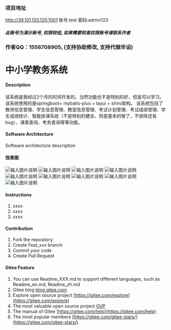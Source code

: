 ### 项目地址
http://39.101.133.125:1001
账号:test
密码:admin123

##### 此账号为演示账号, 权限较低, 如果需要较高权限账号请联系作者
### 作者QQ：1556708905, (支持协助修改, 支持代做毕设)

# 中小学教务系统

#### Description
该系统是我经过2个月的时间开发的，当然功能也不是特别的好，但是可以学习。
该系统使用的是springboot+ mybatis-plus + layui + shiro架构。
该系统包括了教师信息管理、学生信息管理、教室信息管理、考试计划管理、考试成绩管理、学生成绩统计、智能排课系统（不是特别的健全，但是基本的够了，不排除还有bug）、课表查询、考务查询等等功能。

#### Software Architecture
Software architecture description

#### 效果图
![输入图片说明](https://images.gitee.com/uploads/images/2021/0515/100252_d57e93c1_367282.jpeg "6a675cbc7e3fc9193e3cd6eb3deeba0.jpg")
![输入图片说明](https://images.gitee.com/uploads/images/2021/0515/100304_8205b881_367282.jpeg "50a6fb6f62c650d0e8bc0976959b217.jpg")
![输入图片说明](https://images.gitee.com/uploads/images/2021/0515/100313_2f673c66_367282.jpeg "674d43f03f7ea0901bf01215f311d17.jpg")
![输入图片说明](https://images.gitee.com/uploads/images/2021/0515/100425_cedb9f30_367282.jpeg "5194cb2b9fb22b48c50d81545f2952f.jpg")
![输入图片说明](https://images.gitee.com/uploads/images/2021/0515/100437_3f6c101c_367282.jpeg "5459378a1fd2b56ed776ecf62cf8ebe.jpg")
![输入图片说明](https://images.gitee.com/uploads/images/2021/0515/100444_fa1a7172_367282.jpeg "de759a7cd1c8abca7b7e991ad7e7c56.jpg")
![输入图片说明](https://images.gitee.com/uploads/images/2021/0515/100455_21c52659_367282.jpeg "f54f1530fbe3f1d79f1fd9fbbbb79d2.jpg")
![输入图片说明](https://images.gitee.com/uploads/images/2021/0515/100504_b1f35b20_367282.jpeg "f73af12ce98b1414787908a4d9e91d7.jpg")
![输入图片说明](https://images.gitee.com/uploads/images/2021/0515/100511_1dd7086a_367282.jpeg "ff38cc52a91533aeb8d4ef2397eabc7.jpg")
#### Instructions

1.  xxxx
2.  xxxx
3.  xxxx

#### Contribution

1.  Fork the repository
2.  Create Feat_xxx branch
3.  Commit your code
4.  Create Pull Request


#### Gitee Feature

1.  You can use Readme\_XXX.md to support different languages, such as Readme\_en.md, Readme\_zh.md
2.  Gitee blog [blog.gitee.com](https://blog.gitee.com)
3.  Explore open source project [https://gitee.com/explore](https://gitee.com/explore)
4.  The most valuable open source project [GVP](https://gitee.com/gvp)
5.  The manual of Gitee [https://gitee.com/help](https://gitee.com/help)
6.  The most popular members  [https://gitee.com/gitee-stars/](https://gitee.com/gitee-stars/)
